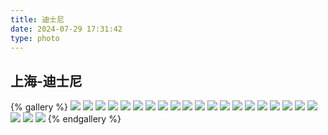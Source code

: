 ```yaml
---
title: 迪士尼
date: 2024-07-29 17:31:42
type: photo
---
```


## 上海-迪士尼

{% gallery %}
![](https://file-1305436646.file.myqcloud.com/blog/photo/6/1.webp)
![](https://file-1305436646.file.myqcloud.com/blog/photo/6/2.webp)
![](https://file-1305436646.file.myqcloud.com/blog/photo/6/3.webp)
![](https://file-1305436646.file.myqcloud.com/blog/photo/6/4.webp)
![](https://file-1305436646.file.myqcloud.com/blog/photo/6/5.webp)
![](https://file-1305436646.file.myqcloud.com/blog/photo/6/6.webp)
![](https://file-1305436646.file.myqcloud.com/blog/photo/6/7.webp)
![](https://file-1305436646.file.myqcloud.com/blog/photo/6/8.webp)
![](https://file-1305436646.file.myqcloud.com/blog/photo/6/9.webp)
![](https://file-1305436646.file.myqcloud.com/blog/photo/6/10.webp)
![](https://file-1305436646.file.myqcloud.com/blog/photo/6/11.webp)
![](https://file-1305436646.file.myqcloud.com/blog/photo/6/12.webp)
![](https://file-1305436646.file.myqcloud.com/blog/photo/6/13.webp)
![](https://file-1305436646.file.myqcloud.com/blog/photo/6/14.webp)
![](https://file-1305436646.file.myqcloud.com/blog/photo/6/15.webp)
![](https://file-1305436646.file.myqcloud.com/blog/photo/6/16.webp)
![](https://file-1305436646.file.myqcloud.com/blog/photo/6/17.webp)
![](https://file-1305436646.file.myqcloud.com/blog/photo/6/18.webp)
![](https://file-1305436646.file.myqcloud.com/blog/photo/6/19.webp)
![](https://file-1305436646.file.myqcloud.com/blog/photo/6/20.webp)
![](https://file-1305436646.file.myqcloud.com/blog/photo/6/21.webp)
![](https://file-1305436646.file.myqcloud.com/blog/photo/6/22.webp)
![](https://file-1305436646.file.myqcloud.com/blog/photo/6/23.webp)
{% endgallery %}